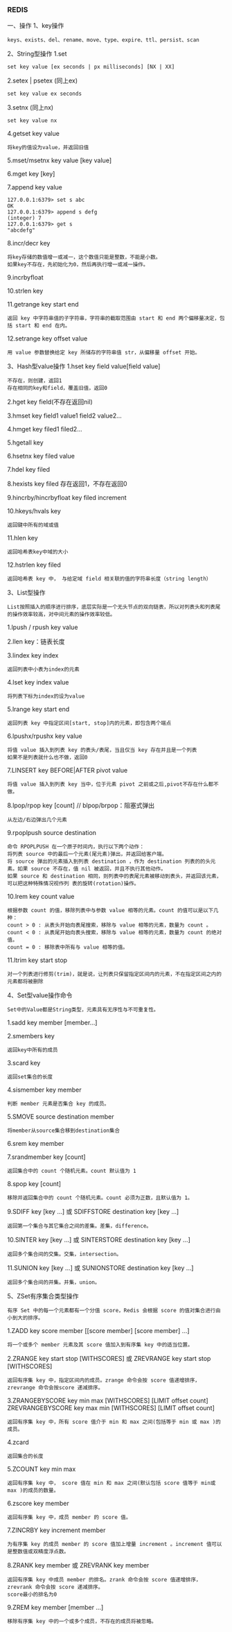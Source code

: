 ### REDIS ###
一、操作
1、key操作
 
    keys、exists、del、rename、move、type、expire、ttl、persist、scan


2、String型操作
 1.set
    
    set key value [ex seconds | px milliseconds] [NX | XX]
 2.setex | psetex (同上ex)
    
    set key value ex seconds
 3.setnx (同上nx)
    
    set key value nx

 4.getset key value
    
    将key的值设为value，并返回旧值

 5.mset/msetnx key value [key value]

 6.mget key [key]

 7.append key value

    127.0.0.1:6379> set s abc
    OK
    127.0.0.1:6379> append s defg
    (integer) 7
    127.0.0.1:6379> get s
    "abcdefg"

 8.incr/decr key
    
    将key存储的数值增一或减一，这个数值只能是整数，不能是小数。
    如果key不存在，先初始化为0，然后再执行增一或减一操作。

 9.incrbyfloat

 10.strlen key

 11.getrange key start end
    
    返回 key 中字符串值的子字符串，字符串的截取范围由 start 和 end 两个偏移量决定，包括 start 和 end 在内。

 12.setrange key offset value 
 
    用 value 参数替换给定 key 所储存的字符串值 str，从偏移量 offset 开始。

3、Hash型value操作
 1.hset key field value[field value]
    
    不存在，则创建，返回1
    存在相同的key和field，覆盖旧值，返回0
 
 2.hget key field(不存在返回nil)

 3.hmset key field1 value1 field2 value2...

 4.hmget key filed1 filed2...

 5.hgetall key

 6.hsetnx key filed value

 7.hdel key filed

 8.hexists key filed
    存在返回1，不存在返回0

 9.hincrby/hincrbyfloat key filed increment 

 10.hkeys/hvals key
    
    返回键中所有的域或值

 11.hlen key
 
    返回哈希表key中域的大小

 12.hstrlen key filed

    返回哈希表 key 中， 与给定域 field 相关联的值的字符串长度（string length）


3、List型操作
    
    List按照插入的顺序进行排序，底层实际是一个无头节点的双向链表，所以对列表头和列表尾的操作效率较高，对中间元素的操作效率较低。
 
 1.lpush / rpush key value

 2.llen key：链表长度

 3.lindex key index
 
    返回列表中小表为index的元素

 4.lset key index value
    
    将列表下标为index的设为value

 5.lrange key start end
    
    返回列表 key 中指定区间[start, stop]内的元素，即包含两个端点

 6.lpushx/rpushx key value
 
    将值 value 插入到列表 key 的表头/表尾，当且仅当 key 存在并且是一个列表
    如果不是列表就什么也不做，返回0

 7.LINSERT key BEFORE|AFTER pivot value

    将值 value 插入到列表 key 当中，位于元素 pivot 之前或之后,pivot不存在什么都不做。

 8.lpop/rpop key [count]   //  blpop/brpop：阻塞式弹出

    从左边/右边弹出几个元素

 9.rpoplpush source destination

    命令 RPOPLPUSH 在一个原子时间内，执行以下两个动作：
    将列表 source 中的最后一个元素(尾元素)弹出，并返回给客户端。
    将 source 弹出的元素插入到列表 destination ，作为 destination 列表的的头元素。如果 source 不存在，值 nil 被返回，并且不执行其他动作。
    如果 source 和 destination 相同，则列表中的表尾元素被移动到表头，并返回该元素，可以把这种特殊情况视作列 表的旋转(rotation)操作。

 10.lrem key count value

    根据参数 count 的值，移除列表中与参数 value 相等的元素。count 的值可以是以下几种：
    count > 0 : 从表头开始向表尾搜索，移除与 value 相等的元素，数量为 count 。
    count < 0 : 从表尾开始向表头搜索，移除与 value 相等的元素，数量为 count 的绝对值。
    count = 0 : 移除表中所有与 value 相等的值。
 
 11.ltrim key start stop

    对一个列表进行修剪(trim)，就是说，让列表只保留指定区间内的元素，不在指定区间之内的元素都将被删除


4、Set型value操作命令

    Set中的Value都是String类型，元素具有无序性与不可重复性。

 1.sadd key member [member...]
    
 2.smembers key 

    返回key中所有的成员

 3.scard key

    返回set集合的长度

 4.sismember key member

    判断 member 元素是否集合 key 的成员。

 5.SMOVE source destination member

    将member从source集合移到destination集合
    
 6.srem key member

 7.srandmember key [count]

    返回集合中的 count 个随机元素。count 默认值为 1

 8.spop key [count]

    移除并返回集合中的 count 个随机元素。count 必须为正数，且默认值为 1。

 9.SDIFF key [key …] 或 SDIFFSTORE destination key [key …]

    返回第一个集合与其它集合之间的差集。差集，difference。

 10.SINTER key [key …] 或 SINTERSTORE destination key [key …]

    返回多个集合间的交集。交集，intersection。

 11.SUNION key [key …] 或 SUNIONSTORE destination key [key …]

    返回多个集合间的并集。并集，union。
     
5、ZSet有序集合类型操作

    有序 Set 中的每一个元素都有一个分值 score，Redis 会根据 score 的值对集合进行由小到大的排序。

 1.ZADD key score member [[score member] [score member] …]

    将一个或多个 member 元素及其 score 值加入到有序集 key 中的适当位置。

 2.ZRANGE key start stop [WITHSCORES] 或 ZREVRANGE key start stop [WITHSCORES]

    返回有序集 key 中，指定区间内的成员。zrange 命令会按 score 值递增排序， zrevrange 命令会按score 递减排序。
    
 3.ZRANGEBYSCORE key min max [WITHSCORES] [LIMIT offset count] ZREVRANGEBYSCORE key max min [WITHSCORES] [LIMIT offset count]

    返回有序集 key 中，所有 score 值介于 min 和 max 之间(包括等于 min 或 max )的成员。

 4.zcard

    返回集合的长度

 5.ZCOUNT key min max

    返回有序集 key 中， score 值在 min 和 max 之间(默认包括 score 值等于 min或 max )的成员的数量。

 6.zscore key member

    返回有序集 key 中，成员 member 的 score 值。

 7.ZINCRBY key increment member

    为有序集 key 的成员 member 的 score 值加上增量 increment 。increment 值可以是整数值或双精度浮点数。

 8.ZRANK key member 或 ZREVRANK key member

    返回有序集 key 中成员 member 的排名。zrank 命令会按 score 值递增排序，zrevrank 命令会按 score 递减排序。
    score最小的排名为0

 9.ZREM key member [member …]

    移除有序集 key 中的一个或多个成员，不存在的成员将被忽略。

 
